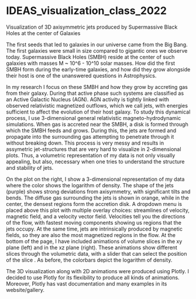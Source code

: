 # IDEAS_visualization_class_2022
Visualization of 3D axisymmetric jets produced by Supermassive Black Holes at the center of Galaxies

The first seeds that led to galaxies in our universe came from the Big Bang. The first galaxies were small in size compared to gigantic ones we observe today. Supermassive Black Holes (SMBH) reside at the center of such galaxies with masses M ~ 10^6 - 10^10 solar masses. How did the first SMBH form during the early-time galaxies, and how did they grow alongside their host is one of the unanswered questions in Astrophysics.

In my research I focus on these SMBH and how they grow by accreting gas from their galaxy. During that active phase such systems are classified as an Active Galactic Nucleus (AGN). AGN activity is tightly linked with observed relativistic magnetized outflows, which we call jets, with energies sufficient to affect the evolution of their host galaxy. 
To study this dynamical process, I use 3-dimensional general relativistic magneto-hydrodynamic simulations. When gas is accreted near the SMBH, a disk is formed through which the SMBH feeds and grows. During this, the jets are formed and propagate into the surrounding gas attempting to penetrate through it without breaking down. This process is very messy and results in assymetric jet-structures that are very hard to visualize in 2-dimensional plots. Thus, a volumetric representation of my data is not only visually appealing, but also, necessary when one tries to understand the structure and stability of jets.

On the plot on the right, I show a 3-dimensional representation of my data where the color shows the logarithm of density. The shape of the jets (purple) shows strong deviations from axisymmetry, with significant tilts and bends. The diffuse gas surrounding the jets is shown in orange, while in the center, the densest regions form the accretion disk. A dropdown  menu is placed above this plot with multiple overlay choices: streamlines of velocity, magnetic field, and a velocity vector field. Velocities tell you the directions of the flow, with fastest moving components showing us regions that the jets occupy. At the same time, jets are intrinsically produced by magnetic fields, so they are also the most magnetized regions in the flow. At the bottom of the page, I have included animations of volume slices in the xy plane (left) and in the xz plane (right). These animations show different slices through the volumetric data, with a slider that can select the position of the slice . As before, the colorbars depict the logarithm of density.

The 3D visualization along with 2D animations were produced using Plotly. I decided to use Plotly for its flexibility to produce all kinds of animations. Moreover, Plotly has vast documentation and many examples in its website/gallery. 
  

